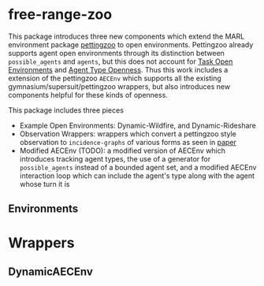 # free-range-zoo

This package introduces three new components which extend the MARL environment package [pettingzoo](https://github.com/Farama-Foundation/PettingZoo)  to open environments. Pettingzoo already supports agent open environments through its distinction between `possible_agents` and `agents`, but this does not account for [Task Open Environments]() and [Agent Type Openness](). Thus this work includes a extension of the pettingzoo `AECEnv` which supports all the existing gymnasium/supersuit/pettingzoo wrappers, but also introduces new components helpful for these kinds of openness. 

This package includes three pieces
- Example Open Environments: Dynamic-Wildfire, and Dynamic-Rideshare
- Observation Wrappers: wrappers which convert a pettingzoo style observation to `incidence-graphs` of various forms as seen in [paper]()
- Modified AECEnv (TODO): a modified version of AECEnv which introduces tracking agent types, the use of a generator for `possible_agents` instead of a bounded agent set, and a modified AECEnv interaction loop which can include the agent's type along with the agent whose turn it is

## Environments



# Wrappers



## DynamicAECEnv
